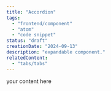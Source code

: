 ```yaml
---
title: "Accordion"
tags:
  - "frontend/component"
  - "atom"
  - "code snippet"
status: "draft"
creationDate: "2024-09-13"
description: "expandable component."
relatedContent:
  - "tabs/tabs"
---
```


your content here

<time-formatted datetime="2019-12-01" year="numeric" month="long" day="numeric" hour="numeric" minute="numeric" second="numeric" time-zone-name="short"></time-formatted>
